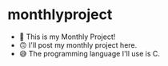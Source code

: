 # monthlyproject
- 🙂 This is my Monthly Project!
- 🙃 I'll post my monthly project here.
- 😅 The programming language I'll use is C.
